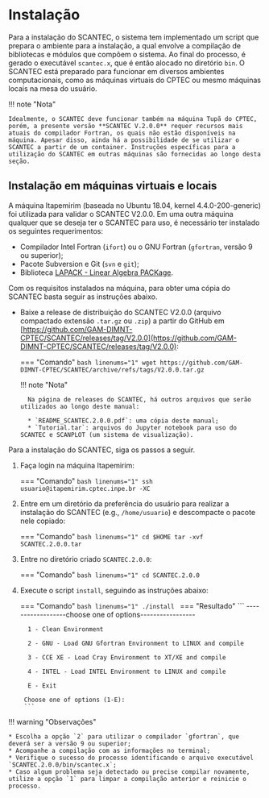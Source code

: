 # Instalação

Para a instalação do SCANTEC, o sistema tem implementado um script que prepara o ambiente para a instalação, a qual envolve a compilação de bibliotecas e módulos que compõem o sistema. Ao final do processo, é gerado o executável `scantec.x`, que é então alocado no diretório `bin`. O SCANTEC está preparado para funcionar em diversos ambientes computacionais, como as máquinas virtuais do CPTEC ou mesmo máquinas locais na mesa do usuário.

!!! note "Nota"

    Idealmente, o SCANTEC deve funcionar também na máquina Tupã do CPTEC, porém, a presente versão **SCANTEC V.2.0.0** requer recursos mais atuais do compilador Fortran, os quais não estão disponíveis na máquina. Apesar disso, ainda há a possibilidade de se utilizar o SCANTEC a partir de um container. Instruções específicas para a utilização do SCANTEC em outras máquinas são fornecidas ao longo desta seção.

##  Instalação em máquinas virtuais e locais

A máquina Itapemirim (baseada no Ubuntu 18.04, kernel 4.4.0-200-generic) foi utilizada para validar o SCANTEC V2.0.0. Em uma outra máquina qualquer que se deseja ter o SCANTEC para uso, é necessário ter instalado os seguintes requerimentos:

* Compilador Intel Fortran (`ifort`) ou o GNU Fortran (`gfortran`, versão 9 ou superior);
* Pacote Subversion e Git (`svn` e `git`);
* Biblioteca [LAPACK - Linear Algebra PACKage](https://www.netlib.org/lapack/).

Com os requisitos instalados na máquina, para obter uma cópia do SCANTEC basta seguir as instruções abaixo.

* Baixe a release de distribuição do SCANTEC V2.0.0 (arquivo compactado extensão `.tar.gz` ou `.zip`) a partir do GitHub em [https://github.com/GAM-DIMNT-CPTEC/SCANTEC/releases/tag/V2.0.0](https://github.com/GAM-DIMNT-CPTEC/SCANTEC/releases/tag/V2.0.0):

    === "Comando"
        ```bash linenums="1"
        wget https://github.com/GAM-DIMNT-CPTEC/SCANTEC/archive/refs/tags/V2.0.0.tar.gz
        ```

    !!! note "Nota"

        Na página de releases do SCANTEC, há outros arquivos que serão utilizados ao longo deste manual:

        * `README_SCANTEC.2.0.0.pdf`: uma cópia deste manual;
        * `Tutorial.tar`: arquivos do Jupyter notebook para uso do SCANTEC e SCANPLOT (um sistema de visualização).

Para a instalação do SCANTEC, siga os passos a seguir.

1. Faça login na máquina Itapemirim:

    === "Comando"
        ```bash linenums="1"
        ssh usuario@itapemirim.cptec.inpe.br -XC
        ```

2. Entre em um diretório da preferência do usuário para realizar a instalação do SCANTEC (e.g., `/home/usuario`) e descompacte o pacote nele copiado:

    === "Comando"
        ```bash linenums="1"
        cd $HOME
        tar -xvf SCANTEC.2.0.0.tar
        ```

3. Entre no diretório criado `SCANTEC.2.0.0`:

    === "Comando"
        ```bash linenums="1"
        cd SCANTEC.2.0.0
        ```

4. Execute o script `install`, seguindo as instruções abaixo:

    === "Comando"
        ```bash linenums="1"
        ./install
        ```
    === "Resultado"
        ```
        ------------------choose one of options-----------------
        
         1 - Clean Environment
        
         2 - GNU - Load GNU Gfortran Environment to LINUX and compile
        
         3 - CCE XE - Load Cray Environment to XT/XE and compile
        
         4 - INTEL - Load INTEL Environment to LINUX and compile
        
         E - Exit
        
        Choose one of options (1-E): 
        ```

!!! warning "Observações"

    * Escolha a opção `2` para utilizar o compilador `gfortran`, que deverá ser a versão 9 ou superior;
    * Acompanhe a compilação com as informações no terminal;
    * Verifique o sucesso do processo identificando o arquivo executável `SCANTEC.2.0.0/bin/scantec.x`;
    * Caso algum problema seja detectado ou precise compilar novamente, utilize a opção `1` para limpar a compilação anterior e reinicie o processo.
